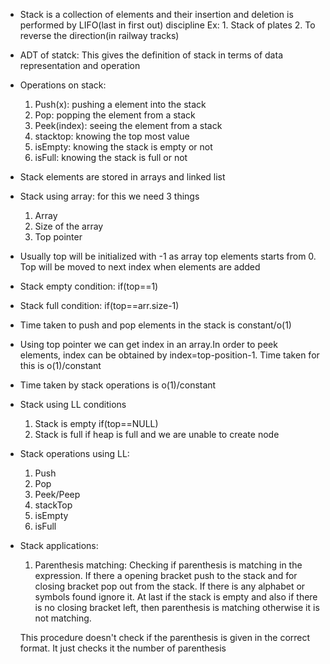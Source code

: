 * Stack is a collection of elements and their insertion and deletion is performed by LIFO(last in first out) discipline
    Ex: 1. Stack of plates
        2. To reverse the direction(in railway tracks)

* ADT of statck: This gives the definition of stack in terms of data representation and operation

* Operations on stack:
    1. Push(x): pushing a element into the stack
    2. Pop: popping the element from a stack
    3. Peek(index): seeing the element from a stack
    4. stacktop: knowing the top most value
    5. isEmpty: knowing the stack is empty or not
    6. isFull: knowing the stack is full or not

* Stack elements are stored in arrays and linked list

* Stack using array: for this we need 3 things
    1. Array
    2. Size of the array
    3. Top pointer

* Usually top will be initialized with -1 as array top elements starts from 0. Top will be moved to next index when elements are added

* Stack empty condition: if(top==1)

* Stack full condition: if(top==arr.size-1)

* Time taken to push and pop elements in the stack is constant/o(1)

* Using top pointer we can get index in an array.In order to peek elements, index can be obtained by index=top-position-1. Time taken for this is o(1)/constant

* Time taken by stack operations is o(1)/constant

* Stack using LL conditions
    1. Stack is empty if(top==NULL)
    2. Stack is full if heap is full and we are unable to create node

* Stack operations using LL:
    1. Push
    2. Pop
    3. Peek/Peep
    4. stackTop
    5. isEmpty
    6. isFull

* Stack applications:
    1. Parenthesis matching: Checking if parenthesis is matching in the expression. If there a opening bracket push to the stack and for closing bracket pop out from the stack. If there is any alphabet or symbols found ignore it. At last if the stack is empty and also if there is no closing bracket left, then parenthesis is matching otherwise it is not matching.

    This procedure doesn't check if the parenthesis is given in the correct format. It just checks it the number of parenthesis
